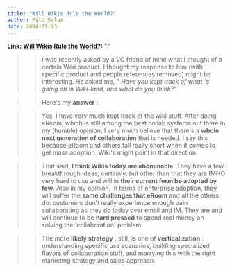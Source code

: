 ```yaml
---
title: "Will Wikis Rule the World?"
author: Pito Salas
date: 2004-07-23
---
```


**Link: [Will Wikis Rule the World?](None):** ""


>>

>> I was recently asked by a VC friend of mine what I thought of a certain
Wiki product. I thought my response to him (with specific product and people
references removed) might be interesting. He asked me, " _Have you kept track
of what 's going on in Wiki-land, and what do you think?"_

>>

>> Here's my **answer** :

>>

>> Yes, I have very much kept track of the wiki stuff. After doing eRoom,
which is still among the best collab systems out there in my (humble) opinion,
I very much believe that there's a **whole next generation of collaboration**
that is needed. I say this because eRoom and others fall really short when it
comes to get mass adoption. Wiki's might point in that direction.

>>

>> That said, **I think Wikis today are abominable**. They have a few
breakthrough ideas, certainly, but other than that they are IMHO very hard to
use and will in **their current form be adopted by few**. Also in my opinion,
in terms of enterprise adoption, they will suffer the **same challenges that
eRoom** and all the others do: customers don't really experience enough pain
collaborating as they do today over email and IM. They are and will continue
to be **hard pressed** to spend real money on solving the 'collaboration'
problem.

>>

>> The more **likely strategy** , still, is one of **verticalization** :
understanding specific use scenarios, building specialized flavors of
collaboration stuff, and marrying this with the right marketing strategy and
sales approach.


